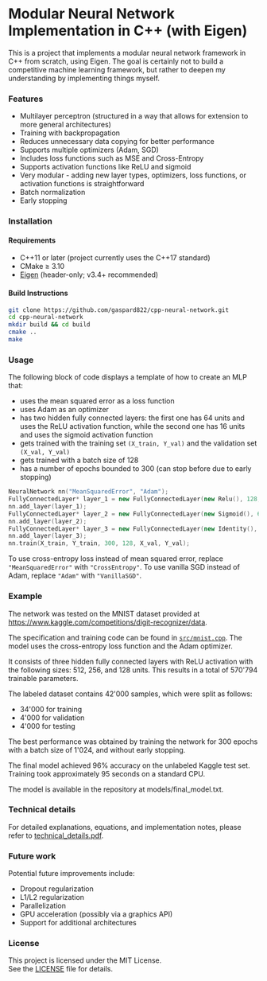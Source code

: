 # Modular Neural Network Implementation in C++ (with Eigen)

This is a project that implements a modular neural network framework in C++ from scratch, using Eigen. The goal is certainly not to build a competitive machine learning framework, but rather to deepen my understanding by implementing things myself.

### Features

- Multilayer perceptron (structured in a way that allows for extension to more general architectures)
- Training with backpropagation
- Reduces unnecessary data copying for better performance
- Supports multiple optimizers (Adam, SGD)
- Includes loss functions such as MSE and Cross-Entropy
- Supports activation functions like ReLU and sigmoid
- Very modular - adding new layer types, optimizers, loss functions, or activation functions is straightforward
- Batch normalization
- Early stopping

### Installation

#### Requirements

- C++11 or later (project currently uses the C++17 standard)
- CMake ≥ 3.10
- [Eigen](https://eigen.tuxfamily.org/) (header-only; v3.4+ recommended)

#### Build Instructions

```bash
git clone https://github.com/gaspard822/cpp-neural-network.git
cd cpp-neural-network
mkdir build && cd build
cmake ..
make
```

### Usage

The following block of code displays a template of how to create an MLP that:
* uses the mean squared error as a loss function
* uses Adam as an optimizer
* has two hidden fully connected layers: the first one has 64 units and uses the ReLU activation function, while the second one has 16 units and uses the sigmoid activation function
* gets trained with the training set `(X_train, Y_val)` and the validation set `(X_val, Y_val)`
* gets trained with a batch size of 128
* has a number of epochs bounded to 300 (can stop before due to early stopping)

```C++
NeuralNetwork nn("MeanSquaredError", "Adam");
FullyConnectedLayer* layer_1 = new FullyConnectedLayer(new Relu(), 128, 64);
nn.add_layer(layer_1);
FullyConnectedLayer* layer_2 = new FullyConnectedLayer(new Sigmoid(), 64, 16);
nn.add_layer(layer_2);
FullyConnectedLayer* layer_3 = new FullyConnectedLayer(new Identity(), 16, 1);
nn.add_layer(layer_3);
nn.train(X_train, Y_train, 300, 128, X_val, Y_val);
```

To use cross-entropy loss instead of mean squared error, replace `"MeanSquaredError"` with `"CrossEntropy"`.
To use vanilla SGD instead of Adam, replace `"Adam"` with `"VanillaSGD"`.

### Example

The network was tested on the MNIST dataset provided at  
https://www.kaggle.com/competitions/digit-recognizer/data.

The specification and training code can be found in [`src/mnist.cpp`](src/mnist.cpp). The model uses the cross-entropy loss function and the Adam optimizer.

It consists of three hidden fully connected layers with ReLU activation with the following sizes: 512, 256, and 128 units. This results in a total of 570'794 trainable parameters.

The labeled dataset contains 42'000 samples, which were split as follows:
- 34'000 for training
- 4'000 for validation
- 4'000 for testing

The best performance was obtained by training the network for 300 epochs with a batch size of 1'024, and without early stopping.

The final model achieved 96% accuracy on the unlabeled Kaggle test set.  
Training took approximately 95 seconds on a standard CPU.

The model is available in the repository at models/final_model.txt.

### Technical details

For detailed explanations, equations, and implementation notes, please refer to [technical_details.pdf](technical_details.pdf).

### Future work
Potential future improvements include:
- Dropout regularization
- L1/L2 regularization
- Parallelization
- GPU acceleration (possibly via a graphics API)
- Support for additional architectures

### License

This project is licensed under the MIT License.  
See the [LICENSE](LICENSE) file for details.